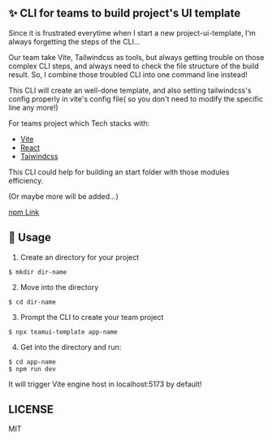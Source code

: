 ## ✨ CLI for teams to build project's UI template
Since it is frustrated everytime when I start a new project-ui-template, I'm always forgetting the steps of the CLI...

Our team take Vite, Tailwindcss as tools, but always getting trouble on those complex CLI steps, and always need to check the file structure of the build result.
So, I combine those troubled CLI into one command line instead!

This CLI will create an well-done template, and also setting tailwindcss's config properly in vite's config file( so you don't need to modify the specific line any more!) 

For teams project which Tech stacks with:
- [Vite](https://github.com/vitejs/vite)
- [React](https://github.com/facebook/react)
- [Taiwindcss](https://github.com/tailwindlabs/tailwindcss)

This CLI could help for building an start folder with those modules efficiency.

(Or maybe more will be added...)

[npm Link](https://www.npmjs.com/package/teamui-template)

## 🚀 Usage
1. Create an directory for your project
```
$ mkdir dir-name
```
2. Move into the directory
```
$ cd dir-name
```
3. Prompt the CLI to create your team project
```
$ npx teamui-template app-name
```
4. Get into the directory and run:
```
$ cd app-name
$ npm run dev
```
It will trigger Vite engine host in localhost:5173 by default!

## LICENSE
MIT
